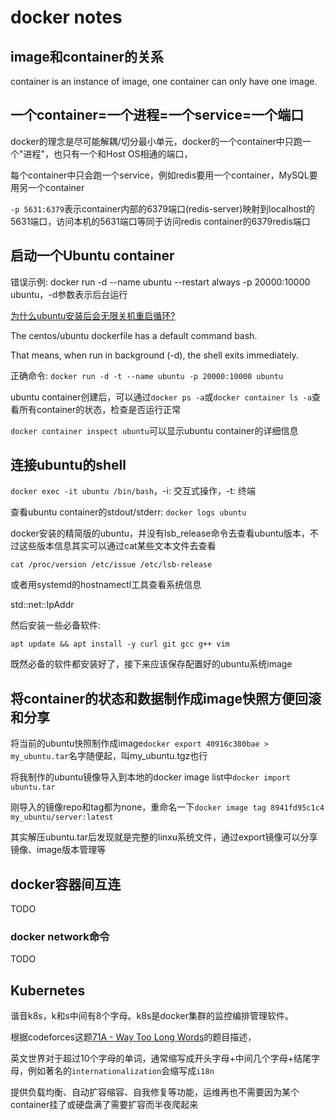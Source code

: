 # docker notes

## image和container的关系

container is an instance of image, one container can only have one image.

## 一个container=一个进程=一个service=一个端口

docker的理念是尽可能解耦/切分最小单元，docker的一个container中只跑一个"进程"，也只有一个和Host OS相通的端口，

每个container中只会跑一个service，例如redis要用一个container，MySQL要用另一个container

`-p 5631:6379`表示container内部的6379端口(redis-server)映射到localhost的5631端口，访问本机的5631端口等同于访问redis container的6379redis端口

## 启动一个Ubuntu container

错误示例: docker run -d --name ubuntu --restart always -p 20000:10000 ubuntu，-d参数表示后台运行

[为什么ubuntu安装后会无限关机重启循环?](https://stackoverflow.com/questions/30209776/docker-container-will-automatically-stop-after-docker-run-d)

The centos/ubuntu dockerfile has a default command bash.

That means, when run in background (-d), the shell exits immediately.

正确命令: `docker run -d -t --name ubuntu -p 20000:10000 ubuntu`

ubuntu container创建后，可以通过`docker ps -a`或`docker container ls -a`查看所有container的状态，检查是否运行正常

`docker container inspect ubuntu`可以显示ubuntu container的详细信息

## 连接ubuntu的shell

`docker exec -it ubuntu /bin/bash`，-i: 交互式操作，-t: 终端

查看ubuntu container的stdout/stderr: `docker logs ubuntu`

docker安装的精简版的ubuntu，并没有lsb_release命令去查看ubuntu版本，不过这些版本信息其实可以通过cat某些文本文件去查看

`cat /proc/version /etc/issue /etc/lsb-release`

或者用systemd的hostnamectl工具查看系统信息

std::net::IpAddr

然后安装一些必备软件:

`apt update && apt install -y curl git gcc g++ vim`

既然必备的软件都安装好了，接下来应该保存配置好的ubuntu系统image

## 将container的状态和数据制作成image快照方便回滚和分享

将当前的ubuntu快照制作成image`docker export 40916c380bae > my_ubuntu.tar`名字随便起，叫my_ubuntu.tgz也行

将我制作的ubuntu镜像导入到本地的docker image list中`docker import ubuntu.tar`

刚导入的镜像repo和tag都为none，重命名一下`docker image tag 8941fd95c1c4 my_ubuntu/server:latest`

其实解压ubuntu.tar后发现就是完整的linxu系统文件，通过export镜像可以分享镜像、image版本管理等

## docker容器间互连

TODO

### docker network命令

TODO

## Kubernetes

谐音k8s，k和s中间有8个字母。k8s是docker集群的监控编排管理软件。

根据codeforces这题[71A - Way Too Long Words](https://codeforces.com/problemset/problem/71/A)的题目描述，

英文世界对于超过10个字母的单词，通常缩写成开头字母+中间几个字母+结尾字母，例如著名的`internationalization`会缩写成`i18n`

提供负载均衡、自动扩容缩容、自我修复等功能，运维再也不需要因为某个container挂了或硬盘满了需要扩容而半夜爬起来
